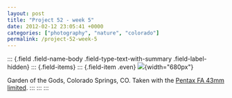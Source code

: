 ```yaml
---
layout: post
title: "Project 52 - week 5"
date: 2012-02-12 23:05:41 +0000
categories: ["photography", "nature", "colorado"]
permalink: /project-52-week-5
---
```

::: {.field .field-name-body .field-type-text-with-summary .field-label-hidden}
::: {.field-items}
::: {.field-item .even}
![](http://reluctanthacker.rollett.org/sites/default/files/images/ggods.preview.jpg){width="680px"}

Garden of the Gods, Colorado Springs, CO. Taken with the [Pentax FA 43mm
limited](http://www.amazon.com/gp/product/B000F8YEFO?ie=UTF8&tag=thereluhack-20&linkCode=shr&camp=213733&creative=393177&creativeASIN=B000F8YEFO&ref_=sr_1_1&qid=1329087702&sr=8-1).
:::
:::
:::

